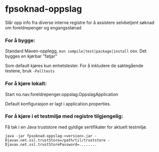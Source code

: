 # fpsoknad-oppslag

Slår opp info fra diverse interne registre for å assistere selvbetjent søknad om foreldrepenger og engangsstønad

### For å bygge:
Standard Maven-opplegg, `mvn compile|test|package|install` osv. Det bygges en kjørbar "fatjar"

Som default kjøres kun enhetstester. For å inkludere de saktegående testene, bruk `-Palltests`

### For å kjøre lokalt:

Start no.nav.foreldrepenger.oppslag.OppslagApplication

Default konfigurasjon er lagt i application.properties.

### For å kjøre i et testmiljø med registre tilgjengelig: 
 
Få tak i en Java truststore med gyldige sertifikater for aktuelt testmiljø.

`java -jar fpsoknad-oppslag-<version>.jar -Djavax.net.ssl.trustStore=/path/til/truststore -Djavax.net.ssl.trustStorePassword=........`
 
